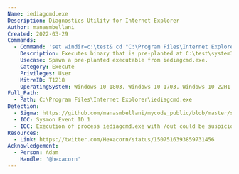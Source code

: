 ```yaml
---
Name: iediagcmd.exe
Description: Diagnostics Utility for Internet Explorer
Author: manasmbellani
Created: 2022-03-29
Commands:
  - Command: 'set windir=c:\test& cd "C:\Program Files\Internet Explorer\" & iediagcmd.exe /out:c:\test\foo.cab'
    Description: Executes binary that is pre-planted at C:\test\system32\netsh.exe.
    Usecase: Spawn a pre-planted executable from iediagcmd.exe.
    Category: Execute
    Privileges: User
    MitreID: T1218
    OperatingSystem: Windows 10 1803, Windows 10 1703, Windows 10 22H1, Windows 10 22H2, Windows 11
Full_Path:
  - Path: C:\Program Files\Internet Explorer\iediagcmd.exe
Detection:
  - Sigma: https://github.com/manasmbellani/mycode_public/blob/master/sigma/rules/win_proc_creation_lolbin_iediagcmd.yml
  - IOC: Sysmon Event ID 1
  - IOC: Execution of process iediagcmd.exe with /out could be suspicious
Resources:
  - Link: https://twitter.com/Hexacorn/status/1507516393859731456
Acknowledgement:
  - Person: Adam
    Handle: '@hexacorn'
---
```

